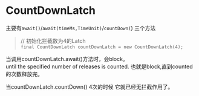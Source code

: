 # CountDownLatch
主要有`await()`/`await(timeMs,TimeUnit)`/`countDown(`) 三个方法

>// 初始化拦截数为4的Latch <br>
>`final CountDownLatch countDownLatch = new CountDownLatch(4);` 

当调用countDownLatch.await()方法时，会block。<br>
until the specified number of releases is counted.
也就是block,直到counted的次数释放完。

当countDownLatch.countDown() 4次的时候 它就已经无拦截作用了。